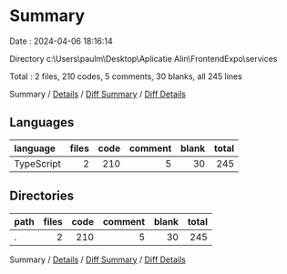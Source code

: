 # Summary

Date : 2024-04-06 18:16:14

Directory c:\\Users\\paulm\\Desktop\\Aplicatie Alin\\FrontendExpo\\services

Total : 2 files,  210 codes, 5 comments, 30 blanks, all 245 lines

Summary / [Details](details.md) / [Diff Summary](diff.md) / [Diff Details](diff-details.md)

## Languages
| language | files | code | comment | blank | total |
| :--- | ---: | ---: | ---: | ---: | ---: |
| TypeScript | 2 | 210 | 5 | 30 | 245 |

## Directories
| path | files | code | comment | blank | total |
| :--- | ---: | ---: | ---: | ---: | ---: |
| . | 2 | 210 | 5 | 30 | 245 |

Summary / [Details](details.md) / [Diff Summary](diff.md) / [Diff Details](diff-details.md)